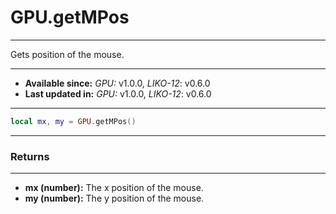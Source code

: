 # GPU.getMPos
---

Gets position of the mouse.

---

* **Available since:** _GPU:_ v1.0.0, _LIKO-12_: v0.6.0
* **Last updated in:** _GPU:_ v1.0.0, _LIKO-12_: v0.6.0

---

```lua
local mx, my = GPU.getMPos()
```

---
### Returns
---

* **mx (number):** The x position of the mouse.
* **my (number):** The y position of the mouse.

